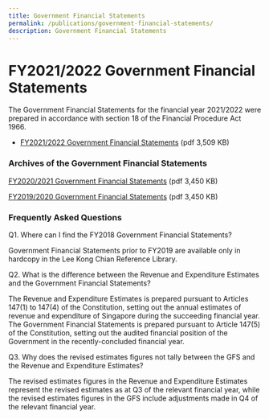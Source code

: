 ```yaml
---
title: Government Financial Statements
permalink: /publications/government-financial-statements/
description: Government Financial Statements
---
```

FY2021/2022 Government Financial Statements
==============================================

The Government Financial Statements for the financial year 2021/2022 were prepared in accordance with section 18 of the Financial Procedure Act 1966. 

*   [FY2021/2022 Government Financial Statements](/files/Publications/fy2021-government-financial-statements.pdf) (pdf 3,509 KB)

### Archives of the Government Financial Statements

[FY2020/2021 Government Financial Statements](/files/Publications/FY2020-Government-Financial-Statements.pdf) (pdf 3,450 KB)

[FY2019/2020 Government Financial Statements](/files/Publications/FY2019-Government-Financial-Statements.pdf) (pdf 3,450 KB)


### Frequently Asked Questions

Q1. Where can I find the FY2018 Government Financial Statements?

Government Financial Statements prior to FY2019 are available only in hardcopy in the Lee Kong Chian Reference Library.

Q2. What is the difference between the Revenue and Expenditure Estimates and the Government Financial Statements?

The Revenue and Expenditure Estimates is prepared pursuant to Articles 147(1) to 147(4) of the Constitution, setting out the annual estimates of revenue and expenditure of Singapore during the succeeding financial year. The Government Financial Statements is prepared pursuant to Article 147(5) of the Constitution, setting out the audited financial position of the Government in the recently-concluded financial year.

Q3. Why does the revised estimates figures not tally between the GFS and the Revenue and Expenditure Estimates?

The revised estimates figures in the Revenue and Expenditure Estimates represent the revised estimates as at Q3 of the relevant financial year, while the revised estimates figures in the GFS include adjustments made in Q4 of the relevant financial year.